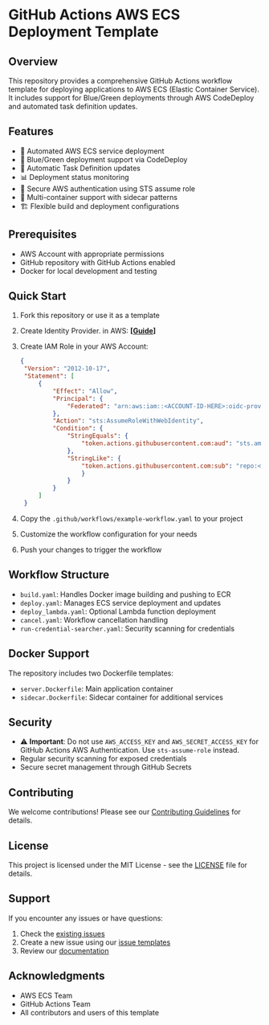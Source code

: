 # GitHub Actions AWS ECS Deployment Template

## Overview
This repository provides a comprehensive GitHub Actions workflow template for deploying applications to AWS ECS (Elastic Container Service). It includes support for Blue/Green deployments through AWS CodeDeploy and automated task definition updates.

## Features
- 🚀 Automated AWS ECS service deployment
- 🔄 Blue/Green deployment support via CodeDeploy
- 🔧 Automatic Task Definition updates
- 📊 Deployment status monitoring
- 🔐 Secure AWS authentication using STS assume role
- 🐳 Multi-container support with sidecar patterns
- 🏗️ Flexible build and deployment configurations

## Prerequisites
- AWS Account with appropriate permissions
- GitHub repository with GitHub Actions enabled
- Docker for local development and testing

## Quick Start
1. Fork this repository or use it as a template
2. Create Identity Provider. in AWS: **[[Guide](https://docs.github.com/en/actions/security-for-github-actions/security-hardening-your-deployments/configuring-openid-connect-in-amazon-web-services)]**
3. Create IAM Role in your AWS Account:
   ```json
   {
    "Version": "2012-10-17",
    "Statement": [
        {
            "Effect": "Allow",
            "Principal": {
                "Federated": "arn:aws:iam::<ACCOUNT-ID-HERE>:oidc-provider/token.actions.githubusercontent.com"
            },
            "Action": "sts:AssumeRoleWithWebIdentity",
            "Condition": {
                "StringEquals": {
                    "token.actions.githubusercontent.com:aud": "sts.amazonaws.com"
                },
                "StringLike": {
                    "token.actions.githubusercontent.com:sub": "repo:<ORG-OR-USER-NAME-HERE>/*"
                    }
                }
            }
        ]
    }
    ```
   

3. Copy the `.github/workflows/example-workflow.yaml` to your project
4. Customize the workflow configuration for your needs
5. Push your changes to trigger the workflow

## Workflow Structure
- `build.yaml`: Handles Docker image building and pushing to ECR
- `deploy.yaml`: Manages ECS service deployment and updates
- `deploy_lambda.yaml`: Optional Lambda function deployment
- `cancel.yaml`: Workflow cancellation handling
- `run-credential-searcher.yaml`: Security scanning for credentials

## Docker Support
The repository includes two Dockerfile templates:
- `server.Dockerfile`: Main application container
- `sidecar.Dockerfile`: Sidecar container for additional services

## Security
- ⚠️ **Important**: Do not use `AWS_ACCESS_KEY` and `AWS_SECRET_ACCESS_KEY` for GitHub Actions AWS Authentication. Use `sts-assume-role` instead.
- Regular security scanning for exposed credentials
- Secure secret management through GitHub Secrets

## Contributing
We welcome contributions! Please see our [Contributing Guidelines](.github/CONTRIBUTING.md) for details.

## License
This project is licensed under the MIT License - see the [LICENSE](LICENSE) file for details.

## Support
If you encounter any issues or have questions:
1. Check the [existing issues](https://github.com/yourusername/github-actions-aws-deploy-template-docker/issues)
2. Create a new issue using our [issue templates](.github/ISSUE_TEMPLATE/)
3. Review our [documentation](docs/)

## Acknowledgments
- AWS ECS Team
- GitHub Actions Team
- All contributors and users of this template
